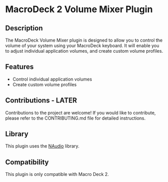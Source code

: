# MacroDeck 2 Volume Mixer Plugin

## Description
The MacroDeck Volume Mixer plugin is designed to allow you to control the volume of your system using your MacroDeck keyboard. It will enable you to adjust individual application volumes, and create custom volume profiles.

## Features
- Control individual application volumes
- Create custom volume profiles

## Contributions - LATER
Contributions to the project are welcome! If you would like to contribute, please refer to the CONTRIBUTING.md file for detailed instructions.

## Library
This plugin uses the [NAudio](https://github.com/naudio/NAudio) library.

## Compatibility
This plugin is only compatible with Macro Deck 2.